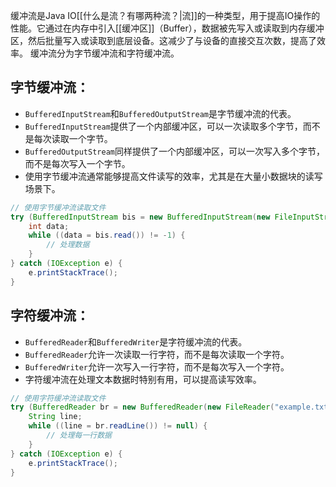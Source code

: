缓冲流是Java IO[[什么是流？有哪两种流？|流]]的一种类型，用于提高IO操作的性能。它通过在内存中引入[[缓冲区]]（Buffer），数据被先写入或读取到内存缓冲区，然后批量写入或读取到底层设备。这减少了与设备的直接交互次数，提高了效率。
缓冲流分为字节缓冲流和字符缓冲流。
## 字节缓冲流：
   - `BufferedInputStream`和`BufferedOutputStream`是字节缓冲流的代表。
   - `BufferedInputStream`提供了一个内部缓冲区，可以一次读取多个字节，而不是每次读取一个字节。
   - `BufferedOutputStream`同样提供了一个内部缓冲区，可以一次写入多个字节，而不是每次写入一个字节。
   - 使用字节缓冲流通常能够提高文件读写的效率，尤其是在大量小数据块的读写场景下。
```java
// 使用字节缓冲流读取文件
try (BufferedInputStream bis = new BufferedInputStream(new FileInputStream("example.txt"))) {
    int data;
    while ((data = bis.read()) != -1) {
        // 处理数据
    }
} catch (IOException e) {
    e.printStackTrace();
}
```
## 字符缓冲流：
   - `BufferedReader`和`BufferedWriter`是字符缓冲流的代表。
   - `BufferedReader`允许一次读取一行字符，而不是每次读取一个字符。
   - `BufferedWriter`允许一次写入一行字符，而不是每次写入一个字符。
   - 字符缓冲流在处理文本数据时特别有用，可以提高读写效率。
```java
// 使用字符缓冲流读取文件
try (BufferedReader br = new BufferedReader(new FileReader("example.txt"))) {
    String line;
    while ((line = br.readLine()) != null) {
        // 处理每一行数据
    }
} catch (IOException e) {
    e.printStackTrace();
}
```